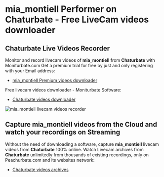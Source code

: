 # mia_montiell Performer on Chaturbate - Free LiveCam videos downloader

## Chaturbate Live Videos Recorder

Monitor and record livecam videos of **mia_montiell** from **Chaturbate** with Moniturbate.com
Get a premium trial for free by just and only registering with your Email address:
* [mia_montiell Premium videos downloader](https://moniturbate.com/request-demo-licence-key.html)

Free livecam videos downloader - Moniturbate Software:
* [Chaturbate videos downloader](https://moniturbate.com/moniturbate-download-software.html)

![mia_montiell livecam videos recorder](https://peachurnet.com/templates/moniturbate-software.png)


## Capture mia_montiell videos from the Cloud and watch your recordings on Streaming

Without the need of downloading a software, capture **mia_montiell** livecam videos from **Chaturbate** 100% online.
Watch Livecam archives from **Chaturbate** unlimitedly from thousands of existing recordings, only on Peachurbate.com and its websites network:
* [Chaturbate videos archives](https://peachurnet.com/)